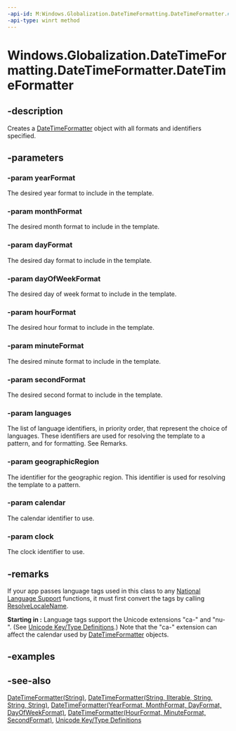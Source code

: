 ```yaml
---
-api-id: M:Windows.Globalization.DateTimeFormatting.DateTimeFormatter.#ctor(Windows.Globalization.DateTimeFormatting.YearFormat,Windows.Globalization.DateTimeFormatting.MonthFormat,Windows.Globalization.DateTimeFormatting.DayFormat,Windows.Globalization.DateTimeFormatting.DayOfWeekFormat,Windows.Globalization.DateTimeFormatting.HourFormat,Windows.Globalization.DateTimeFormatting.MinuteFormat,Windows.Globalization.DateTimeFormatting.SecondFormat,Windows.Foundation.Collections.IIterable{System.String},System.String,System.String,System.String)
-api-type: winrt method
---
```


<!-- Method syntax
public DateTimeFormatter(Windows.Globalization.DateTimeFormatting.YearFormat yearFormat, Windows.Globalization.DateTimeFormatting.MonthFormat monthFormat, Windows.Globalization.DateTimeFormatting.DayFormat dayFormat, Windows.Globalization.DateTimeFormatting.DayOfWeekFormat dayOfWeekFormat, Windows.Globalization.DateTimeFormatting.HourFormat hourFormat, Windows.Globalization.DateTimeFormatting.MinuteFormat minuteFormat, Windows.Globalization.DateTimeFormatting.SecondFormat secondFormat, Windows.Foundation.Collections.IIterable<System.String> languages, System.String geographicRegion, System.String calendar, System.String clock)
-->

# Windows.Globalization.DateTimeFormatting.DateTimeFormatter.DateTimeFormatter

## -description
Creates a [DateTimeFormatter](datetimeformatter.md) object with all formats and identifiers specified.

## -parameters
### -param yearFormat
The desired year format to include in the template.

### -param monthFormat
The desired month format to include in the template.

### -param dayFormat
The desired day format to include in the template.

### -param dayOfWeekFormat
The desired day of week format to include in the template.

### -param hourFormat
The desired hour format to include in the template.

### -param minuteFormat
The desired minute format to include in the template.

### -param secondFormat
The desired second format to include in the template.

### -param languages
The list of language identifiers, in priority order, that represent the choice of languages. These identifiers are used for resolving the template to a pattern, and for formatting. See Remarks.

### -param geographicRegion
The identifier for the geographic region. This identifier is used for resolving the template to a pattern.

### -param calendar
The calendar identifier to use.

### -param clock
The clock identifier to use.

## -remarks
If your app passes language tags used in this class to any [National Language Support](https://docs.microsoft.com/windows/desktop/Intl/national-language-support) functions, it must first convert the tags by calling [ResolveLocaleName](https://docs.microsoft.com/windows/desktop/api/winnls/nf-winnls-resolvelocalename).

**Starting in :** Language tags support the Unicode extensions "ca-" and "nu-". (See [Unicode Key/Type Definitions](http://www.unicode.org/reports/tr35/#Key_Type_Definitions).) Note that the "ca-" extension can affect the calendar used by [DateTimeFormatter](datetimeformatter.md) objects.

## -examples

## -see-also
[DateTimeFormatter(String)](datetimeformatter_datetimeformatter_290278668.md), [DateTimeFormatter(String, IIterable, String, String, String)](datetimeformatter_datetimeformatter_1042679024.md), [DateTimeFormatter(YearFormat, MonthFormat, DayFormat, DayOfWeekFormat)](datetimeformatter_datetimeformatter_242098968.md), [DateTimeFormatter(HourFormat, MinuteFormat, SecondFormat)](datetimeformatter_datetimeformatter_884240580.md), [Unicode Key/Type Definitions](http://www.unicode.org/reports/tr35/#Key_Type_Definitions)
